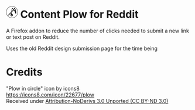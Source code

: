 # ![plow icon](icons/icons8-plow-32.png) Content Plow for Reddit
A Firefox addon to reduce the number of clicks needed to submit a new link or text post on Reddit.

Uses the old Reddit design submission page for the time being

# Credits
"Plow in circle" icon by icons8  
https://icons8.com/icon/22677/plow  
Received under [Attribution-NoDerivs 3.0 Unported (CC BY-ND 3.0)](https://creativecommons.org/licenses/by-nd/3.0/)